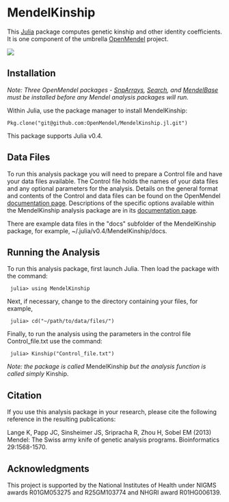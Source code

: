 # MendelKinship

This [Julia](http://julialang.org/) package computes genetic kinship and other identity coefficients. It is one component of the umbrella [OpenMendel](https://openmendel.github.io) project.

[![](https://img.shields.io/badge/docs-latest-blue.svg)](https://OpenMendel.github.io/MendelKinship.jl/latest)

## Installation

*Note: Three OpenMendel packages - [SnpArrays](https://github.com/OpenMendel/SnpArrays.jl), [Search](https://github.com/OpenMendel/Search.jl), and [MendelBase](https://github.com/OpenMendel/MendelBase.jl) must be installed before any Mendel analysis packages will run.*

Within Julia, use the package manager to install MendelKinship:

    Pkg.clone("git@github.com:OpenMendel/MendelKinship.jl.git")

This package supports Julia v0.4.

## Data Files

To run this analysis package you will need to prepare a Control file and have your data files available. The Control file holds the names of your data files and any optional parameters for the analysis. Details on the general format and contents of the Control and data files can be found on the OpenMendel [documentation page](https://openmendel.github.io/). Descriptions of the specific options available within the MendelKinship analysis package are in its [documentation page](https://openmendel.github.io/MendelKinship.jl).

There are example data files in the "docs" subfolder of the MendelKinship package, for example, ~/.julia/v0.4/MendelKinship/docs.

## Running the Analysis

To run this analysis package, first launch Julia. Then load the package with the command:     julia> using MendelKinship

Next, if necessary, change to the directory containing your files, for example,

     julia> cd("~/path/to/data/files/")Finally, to run the analysis using the parameters in the control file Control_file.txt use the command:     julia> Kinship("Control_file.txt")

*Note: the package is called* MendelKinship *but the analysis function is called simply* Kinship.

## Citation

If you use this analysis package in your research, please cite the following reference in the resulting publications:

Lange K, Papp JC, Sinsheimer JS, Sripracha R, Zhou H, Sobel EM (2013) Mendel: The Swiss army knife of genetic analysis programs. Bioinformatics 29:1568-1570.

<!--- ## Contributing
We welcome contributions to this Open Source project. To contribute, follow this procedure ... --->

## Acknowledgments

This project is supported by the National Institutes of Health under NIGMS awards R01GM053275 and R25GM103774 and NHGRI award R01HG006139.